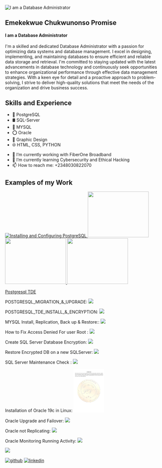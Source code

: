 ![I am a Database Administrator](https://ci3.googleusercontent.com/mail-sig/AIorK4xkM-NPGZKxotPunTOsLAtwNWO1yntlkQAVlzwt3LIyjC9-HzsBoCGfzlGxbn-lxFWJ98AIs14)

## Emekekwue Chukwunonso Promise
#### I am a Database Administrator
I'm a skilled and dedicated Database Administrator with a passion for optimizing data systems and database management. I excel in designing, implementing, and maintaining databases to ensure efficient and reliable data storage and retrieval. I'm committed to staying updated with the latest advancements in database technology and continuously seek opportunities to enhance organizational performance through effective data management strategies. With a keen eye for detail and a proactive approach to problem-solving, I strive to deliver high-quality solutions that meet the needs of the organization and drive business success.



## Skills and Experience
* 🐘 PostgreSQL
* 🛢️ SQL-Server
* 🐬 MYSQL
* ⭕ Oracle
* 🎨 Graphic Design
* 🌐 HTML, CSS, PYTHON

- 🔭 I’m currently working with FiberOne Broadband 
- 🌱 I’m currently learning Cybersecurity and Ethical Hacking 
- 📫 How to reach me: +2348030822070

## Examples of my Work

<a href="https://github.com/Pectrigger/PSQL/blob/main/INSTALLING%20AND%20CONFIGURING%20POSTGRESQL%20AT%20UBUNTU.docx.pdf">
    <img src="https://i.postimg.cc/x8KVpBYz/Postgre-SQL-Install-and-configure.jpg" alt="Installing and Configuring PostgreSQL" width="200" height="150">
</a>

<a href="https://github.com/Pectrigger/PSQL/blob/8b06a77f7e33756caa98f0cd08584ae9ab5abf4e/POSTGRES%20CLUSTER%20%26%20REPLICATION.pdf">
    <img src="https://i.postimg.cc/cHWfpnG5/Postgre-SQL-Cluster-Replication.jpgL" width="200" height="150">
</a>

<a href="https://github.com/Pectrigger/PSQL/blob/8b06a77f7e33756caa98f0cd08584ae9ab5abf4e/POSTGRESQL%20MIGRATION%20%26%20UPGRADE.pdf">
    <img src="https://i.postimg.cc/SKgyhBBF/Postgre-SQL-Migration-Upgrade.jpg" width="200" height="150">
</a>

<a href="https://github.com/Pectrigger/PSQL/blob/8139b32af85cbf93853ac36dc8a944cc982a304c/POSTGRESQL%20BACKREST%20%26%20RESTORE.pdf">
    <img src="https://i.postimg.cc/L54qBcrx/Postgre-SQL-Backrest-Replication.jpg" width="200" height="150">
</a>


<a href="https://github.com/Pectrigger/PSQL/blob/8b06a77f7e33756caa98f0cd08584ae9ab5abf4e/POSTGRESQL%20TDE%20INSTALL%20%26%20ENCRYPTION.pdf">Postgresql TDE</a>



POSTGRESQL_MIGRATION_&_UPGRADE: <img src="https://github.com/Pectrigger/Promise-Emekekwue.github.io/blob/main/POSTGRESQL_MIGRATION_%26_UPGRADE%5B1%5D.docx" width="100" />

POSTGRESQL_TDE_INSTALL_&_ENCRYPTION: <img src="https://github.com/Pectrigger/Promise-Emekekwue.github.io/blob/main/POSTGRES_CLUSTER_%26_REPLICATION%5B1%5D.docx" width="100" />

MYSQL Install, Replication, Back up & Restore:: <img src="https://github.com/Pectrigger/MYSQL/blob/main/ALL%20ABOUT%20MYSQL.docx" width="100" />

How to Fix Access Denied For user Root : <img src="https://github.com/Pectrigger/MYSQL/blob/main/How%20to%20Fix%20%20access%20denied%20for%20user%20_root_%40_localhost_%20using%20password%20YES.txt
" width="100" />

Create SQL Server Database Encryption: <img src="https://github.com/Pectrigger/Promise-Emekekwue.github.io/blob/main/CREATE%20SQL%20SERVER%20DATABASE%20%20ENCRYPTION.txt" width="100" />

Restore Encrypted DB on a new SQLServer: <img src="https://github.com/Pectrigger/Promise-Emekekwue.github.io/blob/main/Restore%20Encrypted%20DB%20on%20a%20new%20SQLSERVER.txt" width="100" />

SQL Server Maintenance Check : <img src="https://github.com/Pectrigger/Promise-Emekekwue.github.io/blob/main/SQL%20Maintenance%20Check.docx" width="100" />

Installation of Oracle 19c in Linux: <img src="https://github.com/Pectrigger/Promise-Emekekwue.github.io/blob/main/INSTALLATION%20OF%20ORACLE%2019C%20IN%20ORACLE%20LINUX.pdf" width="100" />

Oracle Upgrade and Failover: <img src="https://github.com/Pectrigger/Promise-Emekekwue.github.io/blob/main/Oracle%20UPGRADE%20%26%20FAILOVER.docx
" width="100" />

Oracle not Replicating: <img src="https://github.com/Pectrigger/Promise-Emekekwue.github.io/blob/main/Oracle%20NOT%20REPLICATING%20SOLUTION.docx" width="100" />

Oracle Monitoring Running Activity: <img src="https://github.com/Pectrigger/Promise-Emekekwue.github.io/blob/main/OracleMONITOR%20RUNNING%20ACTIVITY%20ON%20ORACLE.txt" width="100" />





<img src="paste ur url" width="100" />


[<img src='https://cdn.jsdelivr.net/npm/simple-icons@3.0.1/icons/github.svg' alt='github' height='40'>](https://github.com/pectrigger)  [<img src='https://cdn.jsdelivr.net/npm/simple-icons@3.0.1/icons/linkedin.svg' alt='linkedin' height='40'>](https://www.linkedin.com/in/https://www.linkedin.com/in/chukwunonso-emekekwue-479754152//)  


